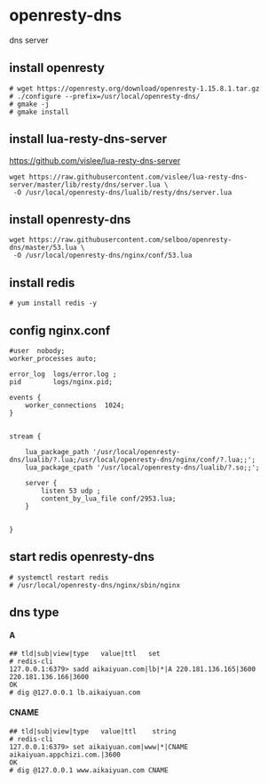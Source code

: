 # openresty-dns

dns server

## install openresty

```
# wget https://openresty.org/download/openresty-1.15.8.1.tar.gz
# ./configure --prefix=/usr/local/openresty-dns/
# gmake -j
# gmake install
```

## install lua-resty-dns-server

https://github.com/vislee/lua-resty-dns-server

```
wget https://raw.githubusercontent.com/vislee/lua-resty-dns-server/master/lib/resty/dns/server.lua \
 -O /usr/local/openresty-dns/lualib/resty/dns/server.lua
```

## install openresty-dns

```
wget https://raw.githubusercontent.com/selboo/openresty-dns/master/53.lua \
 -O /usr/local/openresty-dns/nginx/conf/53.lua
```

## install redis

```
# yum install redis -y
```

## config nginx.conf

```
#user  nobody;
worker_processes auto;

error_log  logs/error.log ;
pid        logs/nginx.pid;

events {
    worker_connections  1024;
}


stream {

    lua_package_path '/usr/local/openresty-dns/lualib/?.lua;/usr/local/openresty-dns/nginx/conf/?.lua;;';
    lua_package_cpath '/usr/local/openresty-dns/lualib/?.so;;';

    server {
        listen 53 udp ;
        content_by_lua_file conf/2953.lua;
    }


}
```

## start redis openresty-dns

```
# systemctl restart redis
# /usr/local/openresty-dns/nginx/sbin/nginx
```

## dns type

#### A

```
## tld|sub|view|type   value|ttl   set
# redis-cli
127.0.0.1:6379> sadd aikaiyuan.com|lb|*|A 220.181.136.165|3600 220.181.136.166|3600
OK
# dig @127.0.0.1 lb.aikaiyuan.com
```

#### CNAME

```
## tld|sub|view|type   value|ttl    string
# redis-cli
127.0.0.1:6379> set aikaiyuan.com|www|*|CNAME   aikaiyuan.appchizi.com.|3600
OK
# dig @127.0.0.1 www.aikaiyuan.com CNAME
```
